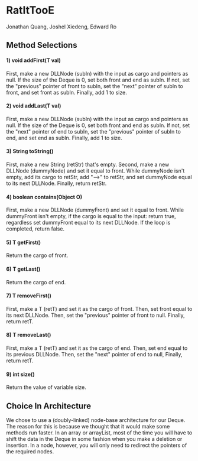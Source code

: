 # RatItTooE
Jonathan Quang, Joshel Xiedeng, Edward Ro

## Method Selections
#### 1) void	 addFirst(T val)
First, make a new DLLNode (subIn) with the input as cargo and pointers as null.  If the size of the Deque is 0, set both front and end as subIn.  If not, set the "previous" pointer of front to subIn, set the "next" pointer of subIn to front, and set front as subIn.  Finally, add 1 to size.

#### 2) void	 addLast(T val)
First, make a new DLLNode (subIn) with the input as cargo and pointers as null.  If the size of the Deque is 0, set both front and end as subIn.  If not, set the "next" pointer of end to subIn, set the "previous" pointer of subIn to end, and set end as subIn. Finally, add 1 to size.

#### 3) String  toString()
First, make a new String (retStr) that's empty.  Second, make a new DLLNode (dummyNode) and set it equal to front.  While dummyNode isn't empty, add its cargo to retStr, add "-->" to retStr, and set dummyNode equal to its next DLLNode.  Finally, return retStr.

#### 4) boolean contains(Object O)
First, make a new DLLNode (dummyFront) and set it equal to front.  While dummyFront isn't empty, if the cargo is equal to the input: return true, regardless set dummyFront equal to its next DLLNode.  If the loop is completed, return false.

#### 5) T 	 getFirst()
Return the cargo of front.

#### 6) T	 getLast()
Return the cargo of end.

#### 7) T 	 removeFirst()
First, make a T (retT) and set it as the cargo of front.  Then, set front equal to its next DLLNode.  Then, set the "previous" pointer of front to null.  Finally, return retT.

#### 8) T	 removeLast()
First, make a T (retT) and set it as the cargo of end.  Then, set end equal to its previous DLLNode.  Then, set the "next" pointer of end to null, Finally, return retT.

#### 9) int      size()
Return the value of variable size.

## Choice In Architecture
We chose to use a (doubly-linked) node-base architecture for our Deque.  The reason for this is because we thought that it would make some methods run faster.  In an array or arrayList, most of the time you will have to shift the data in the Deque in some fashion when you make a deletion or insertion.  In a node, however, you will only need to redirect the pointers of the required nodes.
